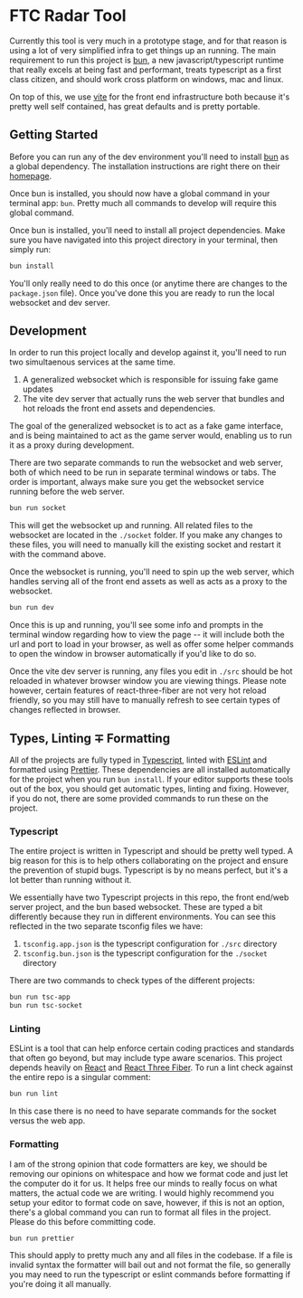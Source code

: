 # FTC Radar Tool

Currently this tool is very much in a prototype stage, and for that reason is
using a lot of very simplified infra to get things up an running. The main
requirement to run this project is [bun](https://bun.sh/), a new
javascript/typescript runtime that really excels at being fast and performant,
treats typescript as a first class citizen, and should work cross platform on
windows, mac and linux.

On top of this, we use [vite](https://vite.dev/) for the front end
infrastructure both because it's pretty well self contained, has great defaults
and is pretty portable.

## Getting Started

Before you can run any of the dev environment you'll need to install
[bun](https://bun.sh) as a global dependency. The installation instructions are
right there on their [homepage](https://bun.sh).

Once bun is installed, you should now have a global command in your terminal
app: `bun`. Pretty much all commands to develop will require this global
command.

Once bun is installed, you'll need to install all project dependencies. Make
sure you have navigated into this project directory in your terminal, then
simply run:

```sh
bun install
```

You'll only really need to do this once (or anytime there are changes to the
`package.json` file). Once you've done this you are ready to run the local
websocket and dev server.

## Development

In order to run this project locally and develop against it, you'll need to run
two simultaenous services at the same time.

1. A generalized websocket which is responsible for issuing fake game updates
2. The vite dev server that actually runs the web server that bundles and hot
   reloads the front end assets and dependencies.

The goal of the generalized websocket is to act as a fake game interface, and
is being maintained to act as the game server would, enabling us to run it as a
proxy during development.

There are two separate commands to run the websocket and web server, both of
which need to be run in separate terminal windows or tabs. The order is
important, always make sure you get the websocket service running before the
web server.

```sh
bun run socket
```

This will get the websocket up and running. All related files to the websocket
are located in the `./socket` folder. If you make any changes to these files,
you will need to manually kill the existing socket and restart it with the
command above.

Once the websocket is running, you'll need to spin up the web server, which
handles serving all of the front end assets as well as acts as a proxy to the
websocket.

```sh
bun run dev
```

Once this is up and running, you'll see some info and prompts in the terminal
window regarding how to view the page -- it will include both the url and port
to load in your browser, as well as offer some helper commands to open the
window in browser automatically if you'd like to do so.

Once the vite dev server is running, any files you edit in `./src` should be
hot reloaded in whatever browser window you are viewing things. Please note
however, certain features of react-three-fiber are not very hot reload
friendly, so you may still have to manually refresh to see certain types of
changes reflected in browser.

## Types, Linting &mp; Formatting

All of the projects are fully typed in
[Typescript](https://www.typescriptlang.org/), linted with
[ESLint](https://eslint.org/) and formatted using
[Prettier](https://prettier.io/). These dependencies are all installed
automatically for the project when you run `bun install`. If your editor
supports these tools out of the box, you should get automatic types, linting
and fixing. However, if you do not, there are some provided commands to run
these on the project.

### Typescript

The entire project is written in Typescript and should be pretty well typed. A
big reason for this is to help others collaborating on the project and ensure
the prevention of stupid bugs. Typescript is by no means perfect, but it's a
lot better than running without it.

We essentially have two Typescript projects in this repo, the front end/web
server project, and the bun based websocket. These are typed a bit differently
because they run in different environments. You can see this reflected in the
two separate tsconfig files we have:

1. `tsconfig.app.json` is the typescript configuration for `./src` directory
2. `tsconfig.bun.json` is the typescript configuration for the `./socket`
   directory

There are two commands to check types of the different projects:

```sh
bun run tsc-app
bun run tsc-socket
```

### Linting

ESLint is a tool that can help enforce certain coding practices and standards
that often go beyond, but may include type aware scenarios. This project
depends heavily on [React](https://react.dev/) and [React Three
Fiber](https://github.com/pmndrs/react-three-fiber). To run a lint check
against the entire repo is a singular comment:

```sh
bun run lint
```

In this case there is no need to have separate commands for the socket versus
the web app.

### Formatting

I am of the strong opinion that code formatters are key, we should be removing
our opinions on whitespace and how we format code and just let the computer do
it for us. It helps free our minds to really focus on what matters, the actual
code we are writing. I would highly recommend you setup your editor to format
code on save, however, if this is not an option, there's a global command you
can run to format all files in the project. Please do this before committing
code.

```sh
bun run prettier
```

This should apply to pretty much any and all files in the codebase. If a file
is invalid syntax the formatter will bail out and not format the file, so
generally you may need to run the typescript or eslint commands before
formatting if you're doing it all manually.
